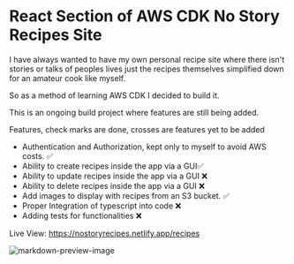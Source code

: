 # React Section of AWS CDK No Story Recipes Site

I have always wanted to have my own personal recipe site where there isn't stories or talks of peoples lives just the recipes themselves simplified down for an amateur cook like myself.

So as a method of learning AWS CDK I decided to build it.

This is an ongoing build project where features are still being added.

Features, check marks are done, crosses are features yet to be added

- Authentication and Authorization, kept only to myself to avoid AWS costs. ✅
- Ability to create recipes inside the app via a GUI✅
- Ability to update recipes inside the app via a GUI ❌
- Ability to delete recipes inside the app via a GUI ❌
- Add images to display with recipes from an S3 bucket. ✅
- Proper Integration of typescript into code ❌
- Adding tests for functionalities ❌

Live View: https://nostoryrecipes.netlify.app/recipes

![markdown-preview-image](assets/markdown-preview-image.jpg)

